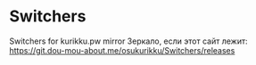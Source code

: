 # Switchers
Switchers for kurikku.pw mirror
Зеркало, если этот сайт лежит: https://git.dou-mou-about.me/osukurikku/Switchers/releases
